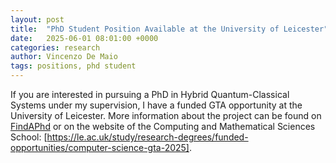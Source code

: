 ```yaml
---
layout: post
title:  "PhD Student Position Available at the University of Leicester"
date:   2025-06-01 08:01:00 +0000
categories: research
author: Vincenzo De Maio
tags: positions, phd student
---
```

If you are interested in pursuing a PhD in Hybrid Quantum-Classical Systems under my supervision, I have a funded GTA opportunity at the University of Leicester. More information about the project can be found on [FindAPhd](https://www.findaphd.com/phds/project/gta-funded-carnation-scalable-hybrid-quantum-classical-distributed-computing/?p186012) or on the website of the Computing and Mathematical Sciences School: [https://le.ac.uk/study/research-degrees/funded-opportunities/computer-science-gta-2025]. 

